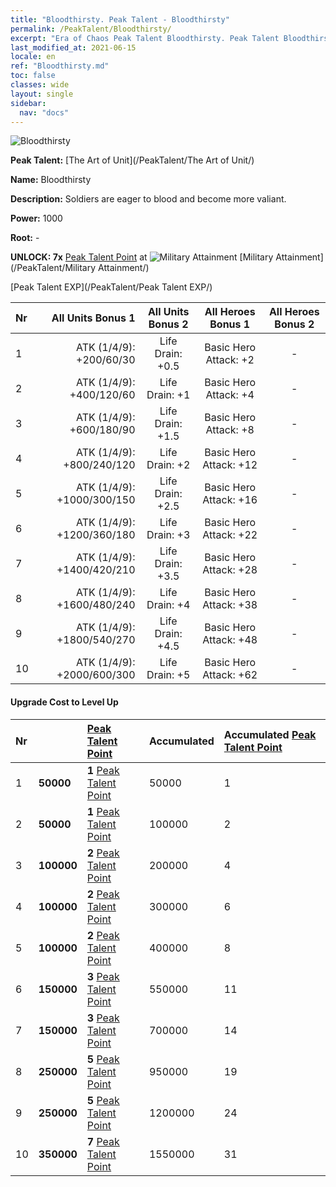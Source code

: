 ```yaml
---
title: "Bloodthirsty. Peak Talent - Bloodthirsty"
permalink: /PeakTalent/Bloodthirsty/
excerpt: "Era of Chaos Peak Talent Bloodthirsty. Peak Talent Bloodthirsty. Bloodthirsty"
last_modified_at: 2021-06-15
locale: en
ref: "Bloodthirsty.md"
toc: false
classes: wide
layout: single
sidebar:
  nav: "docs"
---
```


  ![Bloodthirsty](/images/pt/talent_2005.png)

  **Peak Talent:** [The Art of Unit](/PeakTalent/The Art of Unit/)

  **Name:** Bloodthirsty

  **Description:** Soldiers are eager to blood and become more valiant.

  **Power:** 1000

  **Root:** -

  **UNLOCK: 7x** [Peak Talent Point](/Items/con_934/) at ![Military Attainment](/images/pt/talent_2006.png) [Military Attainment](/PeakTalent/Military Attainment/)

  [Peak Talent EXP](/PeakTalent/Peak Talent EXP/)

  | Nr | All Units Bonus 1 | All Units Bonus 2 | All Heroes Bonus 1 | All Heroes Bonus 2 |
  |:---|--------------:|:-------------:|:-------------:|:-------------:|
  | 1 | ATK (1/4/9): +200/60/30 | Life Drain: +0.5 | Basic Hero Attack: +2 | - |
  | 2 | ATK (1/4/9): +400/120/60 | Life Drain: +1 | Basic Hero Attack: +4 | - |
  | 3 | ATK (1/4/9): +600/180/90 | Life Drain: +1.5 | Basic Hero Attack: +8 | - |
  | 4 | ATK (1/4/9): +800/240/120 | Life Drain: +2 | Basic Hero Attack: +12 | - |
  | 5 | ATK (1/4/9): +1000/300/150 | Life Drain: +2.5 | Basic Hero Attack: +16 | - |
  | 6 | ATK (1/4/9): +1200/360/180 | Life Drain: +3 | Basic Hero Attack: +22 | - |
  | 7 | ATK (1/4/9): +1400/420/210 | Life Drain: +3.5 | Basic Hero Attack: +28 | - |
  | 8 | ATK (1/4/9): +1600/480/240 | Life Drain: +4 | Basic Hero Attack: +38 | - |
  | 9 | ATK (1/4/9): +1800/540/270 | Life Drain: +4.5 | Basic Hero Attack: +48 | - |
  | 10 | ATK (1/4/9): +2000/600/300 | Life Drain: +5 | Basic Hero Attack: +62 | - |


#### Upgrade Cost to Level Up

  | Nr | <i class="fas fa-coins"/> | [Peak Talent Point](/Items/con_934/) | Accumulated <i class="fas fa-coins"/> | Accumulated [Peak Talent Point](/Items/con_934/) |
  |:---|:--------------|:-------------|:-------------|:-------------|
  | 1 | **50000** | **1** [Peak Talent Point](/Items/con_934/) | 50000 | 1 |
  | 2 | **50000** | **1** [Peak Talent Point](/Items/con_934/) | 100000 | 2 |
  | 3 | **100000** | **2** [Peak Talent Point](/Items/con_934/) | 200000 | 4 |
  | 4 | **100000** | **2** [Peak Talent Point](/Items/con_934/) | 300000 | 6 |
  | 5 | **100000** | **2** [Peak Talent Point](/Items/con_934/) | 400000 | 8 |
  | 6 | **150000** | **3** [Peak Talent Point](/Items/con_934/) | 550000 | 11 |
  | 7 | **150000** | **3** [Peak Talent Point](/Items/con_934/) | 700000 | 14 |
  | 8 | **250000** | **5** [Peak Talent Point](/Items/con_934/) | 950000 | 19 |
  | 9 | **250000** | **5** [Peak Talent Point](/Items/con_934/) | 1200000 | 24 |
  | 10 | **350000** | **7** [Peak Talent Point](/Items/con_934/) | 1550000 | 31 |
